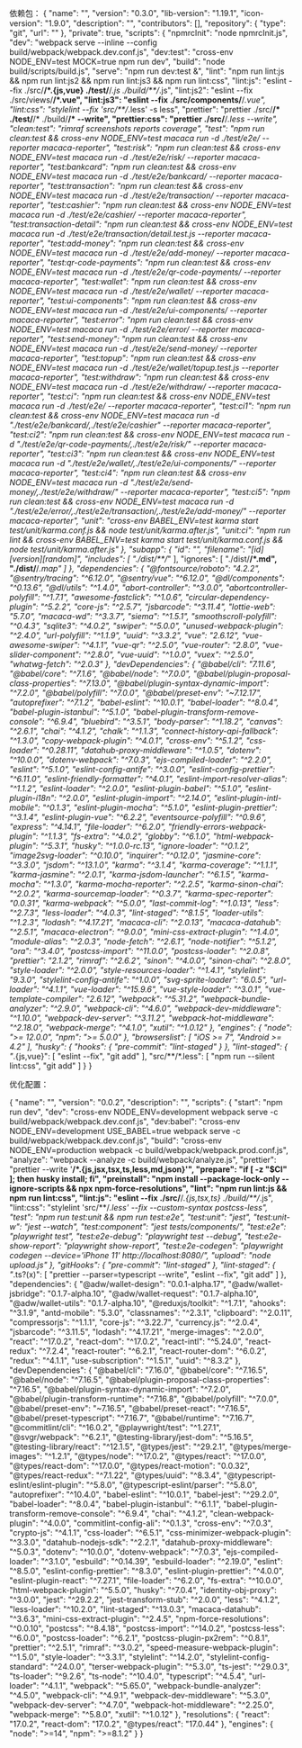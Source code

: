依赖包：
{
  "name": "",
  "version": "0.3.0",
  "lib-version": "1.19.1",
  "icon-version": "1.9.0",
  "description": "",
  "contributors": [],
  "repository": {
    "type": "git",
    "url": ""
  },
  "private": true,
  "scripts": {
    "npmrcInit": "node npmrcInit.js",
    "dev": "webpack serve --inline --config build/webpack/webpack.dev.conf.js",
    "dev:test": "cross-env NODE_ENV=test MOCK=true npm run dev",
    "build": "node build/scripts/build.js",
    "serve": "npm run dev:test &",
    "lint": "npm run lint:js && npm run lint:js2 && npm run lint:js3 && npm run lint:css",
    "lint:js": "eslint --fix ./src/**/*.{js,vue} ./test/**/*.js ./build/**/*.js",
    "lint:js2": "eslint --fix ./src/views/**/*.vue",
    "lint:js3": "eslint --fix ./src/components/**/*.vue",
    "lint:css": "stylelint --fix 'src/**/*.less' -s less",
    "prettier": "prettier ./src/**/* ./test/**/* ./build/**/* --write",
    "prettier:css": "prettier ./src/**/*.less --write",
    "clean:test": "rimraf screenshots reports coverage",
    "test": "npm run clean:test && cross-env NODE_ENV=test macaca run -d ./test/e2e/ --reporter macaca-reporter",
    "test:risk": "npm run clean:test && cross-env NODE_ENV=test macaca run -d ./test/e2e/risk/ --reporter macaca-reporter",
    "test:bankcard": "npm run clean:test && cross-env NODE_ENV=test macaca run -d ./test/e2e/bankcard/ --reporter macaca-reporter",
    "test:transaction": "npm run clean:test && cross-env NODE_ENV=test macaca run -d ./test/e2e/transaction/ --reporter macaca-reporter",
    "test:cashier": "npm run clean:test && cross-env NODE_ENV=test macaca run -d ./test/e2e/cashier/ --reporter macaca-reporter",
    "test:transaction-detail": "npm run clean:test && cross-env NODE_ENV=test macaca run -d ./test/e2e/transaction/detail.test.js --reporter macaca-reporter",
    "test:add-money": "npm run clean:test && cross-env NODE_ENV=test macaca run -d ./test/e2e/add-money/ --reporter macaca-reporter",
    "test:qr-code-payments": "npm run clean:test && cross-env NODE_ENV=test macaca run -d ./test/e2e/qr-code-payments/ --reporter macaca-reporter",
    "test:wallet": "npm run clean:test && cross-env NODE_ENV=test macaca run -d ./test/e2e/wallet/ --reporter macaca-reporter",
    "test:ui-components": "npm run clean:test && cross-env NODE_ENV=test macaca run -d ./test/e2e/ui-components/ --reporter macaca-reporter",
    "test:error": "npm run clean:test && cross-env NODE_ENV=test macaca run -d ./test/e2e/error/ --reporter macaca-reporter",
    "test:send-money": "npm run clean:test && cross-env NODE_ENV=test macaca run -d ./test/e2e/send-money/ --reporter macaca-reporter",
    "test:topup": "npm run clean:test && cross-env NODE_ENV=test macaca run -d ./test/e2e/wallet/topup.test.js --reporter macaca-reporter",
    "test:withdraw": "npm run clean:test && cross-env NODE_ENV=test macaca run -d ./test/e2e/withdraw/ --reporter macaca-reporter",
    "test:ci": "npm run clean:test && cross-env NODE_ENV=test macaca run -d ./test/e2e/ --reporter macaca-reporter",
    "test:ci1": "npm run clean:test && cross-env NODE_ENV=test macaca run -d \"./test/e2e/bankcard/,./test/e2e/cashier\" --reporter macaca-reporter",
    "test:ci2": "npm run clean:test && cross-env NODE_ENV=test macaca run -d \"./test/e2e/qr-code-payments/,./test/e2e/risk/\" --reporter macaca-reporter",
    "test:ci3": "npm run clean:test && cross-env NODE_ENV=test macaca run -d \"./test/e2e/wallet/,./test/e2e/ui-components/\" --reporter macaca-reporter",
    "test:ci4": "npm run clean:test && cross-env NODE_ENV=test macaca run -d \"./test/e2e/send-money/,./test/e2e/withdraw/\" --reporter macaca-reporter",
    "test:ci5": "npm run clean:test && cross-env NODE_ENV=test macaca run -d \"./test/e2e/error/,./test/e2e/transaction/,./test/e2e/add-money/\" --reporter macaca-reporter",
    "unit": "cross-env BABEL_ENV=test karma start test/unit/karma.conf.js && node test/unit/karma.after.js",
    "unit:ci": "npm run lint && cross-env BABEL_ENV=test karma start test/unit/karma.conf.js && node test/unit/karma.after.js"
  },
  "subapp": {
    "id": "",
    "filename": "[id]_[version]_[random]",
    "includes": [
      "./dist/**/*"
    ],
    "ignores": [
      "./dist/**/*.md",
      "./dist/**/*.map"
    ]
  },
  "dependencies": {
    "@fontsource/roboto": "4.2.2",
    "@sentry/tracing": "^6.12.0",
    "@sentry/vue": "^6.12.0",
    "@dl/components": "^0.13.6",
    "@dl/utils": "^1.4.0",
    "abort-controller": "^3.0.0",
    "abortcontroller-polyfill": "^1.7.1",
    "awesome-fastclick": "^1.0.6",
    "circular-dependency-plugin": "^5.2.2",
    "core-js": "^2.5.7",
    "jsbarcode": "^3.11.4",
    "lottie-web": "5.7.0",
    "macaca-wd": "^3.3.7",
    "siema": "^1.5.1",
    "smoothscroll-polyfill": "^0.4.3",
    "sqlite3": "^4.0.2",
    "swiper": "^5.0.0",
    "unused-webpack-plugin": "^2.4.0",
    "url-polyfill": "^1.1.9",
    "uuid": "^3.3.2",
    "vue": "2.6.12",
    "vue-awesome-swiper": "^4.1.1",
    "vue-qr": "^2.5.0",
    "vue-router": "2.8.0",
    "vue-slider-component": "^2.8.0",
    "vue-uuid": "^1.0.0",
    "vuex": "^2.5.0",
    "whatwg-fetch": "^2.0.3"
  },
  "devDependencies": {
    "@babel/cli": "7.11.6",
    "@babel/core": "^7.1.6",
    "@babel/node": "^7.0.0",
    "@babel/plugin-proposal-class-properties": "^7.13.0",
    "@babel/plugin-syntax-dynamic-import": "^7.2.0",
    "@babel/polyfill": "^7.0.0",
    "@babel/preset-env": "~7.12.17",
    "autoprefixer": "^7.1.2",
    "babel-eslint": "^10.0.1",
    "babel-loader": "^8.0.4",
    "babel-plugin-istanbul": "^5.1.0",
    "babel-plugin-transform-remove-console": "^6.9.4",
    "bluebird": "^3.5.1",
    "body-parser": "^1.18.2",
    "canvas": "^2.6.1",
    "chai": "^4.1.2",
    "chalk": "^1.1.3",
    "connect-history-api-fallback": "^1.3.0",
    "copy-webpack-plugin": "^4.0.1",
    "cross-env": "^5.1.2",
    "css-loader": "^0.28.11",
    "datahub-proxy-middleware": "^1.0.5",
    "dotenv": "^10.0.0",
    "dotenv-webpack": "^7.0.3",
    "ejs-compiled-loader": "^2.2.0",
    "eslint": "^5.1.0",
    "eslint-config-antife": "^3.0.0",
    "eslint-config-prettier": "^6.11.0",
    "eslint-friendly-formatter": "^4.0.1",
    "eslint-import-resolver-alias": "^1.1.2",
    "eslint-loader": "^2.0.0",
    "eslint-plugin-babel": "^5.1.0",
    "eslint-plugin-i18n": "^2.0.0",
    "eslint-plugin-import": "^2.14.0",
    "eslint-plugin-intl-mobile": "^0.1.3",
    "eslint-plugin-mocha": "^5.1.0",
    "eslint-plugin-prettier": "^3.1.4",
    "eslint-plugin-vue": "^6.2.2",
    "eventsource-polyfill": "^0.9.6",
    "express": "^4.14.1",
    "file-loader": "^6.2.0",
    "friendly-errors-webpack-plugin": "^1.1.3",
    "fs-extra": "^4.0.2",
    "globby": "^6.1.0",
    "html-webpack-plugin": "^5.3.1",
    "husky": "^1.0.0-rc.13",
    "ignore-loader": "^0.1.2",
    "image2svg-loader": "^0.10.0",
    "inquirer": "^0.12.0",
    "jasmine-core": "^3.3.0",
    "jsdom": "^13.1.0",
    "karma": "^3.1.4",
    "karma-coverage": "^1.1.1",
    "karma-jasmine": "^2.0.1",
    "karma-jsdom-launcher": "^6.1.5",
    "karma-mocha": "^1.3.0",
    "karma-mocha-reporter": "^2.2.5",
    "karma-sinon-chai": "^2.0.2",
    "karma-sourcemap-loader": "^0.3.7",
    "karma-spec-reporter": "0.0.31",
    "karma-webpack": "^5.0.0",
    "last-commit-log": "^1.0.13",
    "less": "^2.7.3",
    "less-loader": "^4.0.3",
    "lint-staged": "^8.1.5",
    "loader-utils": "^1.2.3",
    "lodash": "^4.17.21",
    "macaca-cli": "^2.0.13",
    "macaca-datahub": "^2.5.1",
    "macaca-electron": "^9.0.0",
    "mini-css-extract-plugin": "^1.4.0",
    "module-alias": "^2.0.3",
    "node-fetch": "^2.6.1",
    "node-notifier": "^5.1.2",
    "ora": "^3.4.0",
    "postcss-import": "^11.0.0",
    "postcss-loader": "^2.0.8",
    "prettier": "2.1.2",
    "rimraf": "^2.6.2",
    "sinon": "^4.0.0",
    "sinon-chai": "^2.8.0",
    "style-loader": "^2.0.0",
    "style-resources-loader": "^1.4.1",
    "stylelint": "9.3.0",
    "stylelint-config-antife": "^1.0.0",
    "svg-sprite-loader": "6.0.5",
    "url-loader": "^4.1.1",
    "vue-loader": "^15.9.6",
    "vue-style-loader": "^3.0.1",
    "vue-template-compiler": "2.6.12",
    "webpack": "^5.31.2",
    "webpack-bundle-analyzer": "^2.9.0",
    "webpack-cli": "^4.6.0",
    "webpack-dev-middleware": "^1.10.0",
    "webpack-dev-server": "^3.11.2",
    "webpack-hot-middleware": "^2.18.0",
    "webpack-merge": "^4.1.0",
    "xutil": "^1.0.12"
  },
  "engines": {
    "node": ">= 12.0.0",
    "npm": ">= 5.0.0"
  },
  "browserslist": [
    "iOS >= 7",
    "Android >= 4.2"
  ],
  "husky": {
    "hooks": {
      "pre-commit": "lint-staged"
    }
  },
  "lint-staged": {
    "*.{js,vue}": [
      "eslint --fix",
      "git add"
    ],
    "src/**/*.less": [
      "npm run --silent lint:css",
      "git add"
    ]
  }
}

优化配置：

{
  "name": "",
  "version": "0.0.2",
  "description": "",
  "scripts": {
    "start": "npm run dev",
    "dev": "cross-env NODE_ENV=development webpack serve -c build/webpack/webpack.dev.conf.js",
    "dev:babel": "cross-env NODE_ENV=development USE_BABEL=true webpack serve -c build/webpack/webpack.dev.conf.js",
    "build": "cross-env NODE_ENV=production webpack -c build/webpack/webpack.prod.conf.js",
    "analyze": "webpack --analyze -c build/webpack/analyze.js",
    "prettier": "prettier --write '**/*.{js,jsx,tsx,ts,less,md,json}'",
    "prepare": "if [ -z \"$CI\" ]; then husky install; fi",
    "preinstall": "npm install --package-lock-only --ignore-scripts && npx npm-force-resolutions",
    "lint": "npm run lint:js && npm run lint:css",
    "lint:js": "eslint --fix ./src/**/*.{js,tsx,ts}  ./build/**/*.js",
    "lint:css": "stylelint 'src/**/*.less' --fix --custom-syntax postcss-less",
    "test": "npm run test:unit && npm run test:e2e",
    "test:unit": "jest",
    "test:unit-w": "jest --watch",
    "test:component": "jest tests/components/",
    "test:e2e": "playwright test",
    "test:e2e-debug": "playwright test --debug",
    "test:e2e-show-report": "playwright show-report",
    "test:e2e-codegen": "playwright codegen --device='iPhone 11' http://localhost:8080/",
    "upload": "node upload.js"
  },
  "gitHooks": {
    "pre-commit": "lint-staged"
  },
  "lint-staged": {
    "*.ts?(x)": [
      "prettier --parser=typescript --write",
      "eslint --fix",
      "git add"
    ]
  },
  "dependencies": {
    "@adw/wallet-design": "0.0.1-alpha.17",
    "@adw/wallet-jsbridge": "0.1.7-alpha.10",
    "@adw/wallet-request": "0.1.7-alpha.10",
    "@adw/wallet-utils": "0.1.7-alpha.10",
    "@reduxjs/toolkit": "^1.7.1",
    "ahooks": "^3.1.9",
    "antd-mobile": "5.3.0",
    "classnames": "^2.3.1",
    "clipboard": "^2.0.11",
    "compressorjs": "^1.1.1",
    "core-js": "^3.22.7",
    "currency.js": "^2.0.4",
    "jsbarcode": "^3.11.5",
    "lodash": "^4.17.21",
    "merge-images": "^2.0.0",
    "react": "^17.0.2",
    "react-dom": "^17.0.2",
    "react-intl": "^5.24.0",
    "react-redux": "^7.2.4",
    "react-router": "^6.2.1",
    "react-router-dom": "^6.0.2",
    "redux": "^4.1.1",
    "use-subscription": "^1.5.1",
    "uuid": "^8.3.2"
  },
  "devDependencies": {
    "@babel/cli": "7.16.0",
    "@babel/core": "^7.16.5",
    "@babel/node": "^7.16.5",
    "@babel/plugin-proposal-class-properties": "^7.16.5",
    "@babel/plugin-syntax-dynamic-import": "^7.2.0",
    "@babel/plugin-transform-runtime": "^7.16.8",
    "@babel/polyfill": "^7.0.0",
    "@babel/preset-env": "~7.16.5",
    "@babel/preset-react": "^7.16.5",
    "@babel/preset-typescript": "^7.16.7",
    "@babel/runtime": "^7.16.7",
    "@commitlint/cli": "^16.0.2",
    "@playwright/test": "^1.27.1",
    "@svgr/webpack": "^6.2.1",
    "@testing-library/jest-dom": "^5.16.5",
    "@testing-library/react": "^12.1.5",
    "@types/jest": "^29.2.1",
    "@types/merge-images": "^1.2.1",
    "@types/node": "^17.0.2",
    "@types/react": "^17.0.0",
    "@types/react-dom": "^17.0.0",
    "@types/react-motion": "0.0.32",
    "@types/react-redux": "^7.1.22",
    "@types/uuid": "^8.3.4",
    "@typescript-eslint/eslint-plugin": "^5.8.0",
    "@typescript-eslint/parser": "^5.8.0",
    "autoprefixer": "^10.4.0",
    "babel-eslint": "^10.0.1",
    "babel-jest": "^29.2.0",
    "babel-loader": "^8.0.4",
    "babel-plugin-istanbul": "^6.1.1",
    "babel-plugin-transform-remove-console": "^6.9.4",
    "chai": "^4.1.2",
    "clean-webpack-plugin": "^4.0.0",
    "commitlint-config-ali": "^0.1.3",
    "cross-env": "^7.0.3",
    "crypto-js": "^4.1.1",
    "css-loader": "^6.5.1",
    "css-minimizer-webpack-plugin": "^3.3.0",
    "datahub-nodejs-sdk": "^2.2.1",
    "datahub-proxy-middleware": "^5.0.3",
    "dotenv": "^10.0.0",
    "dotenv-webpack": "^7.0.3",
    "ejs-compiled-loader": "^3.1.0",
    "esbuild": "^0.14.39",
    "esbuild-loader": "^2.19.0",
    "eslint": "^8.5.0",
    "eslint-config-prettier": "^8.3.0",
    "eslint-plugin-prettier": "^4.0.0",
    "eslint-plugin-react": "^7.27.1",
    "file-loader": "^6.2.0",
    "fs-extra": "^10.0.0",
    "html-webpack-plugin": "^5.5.0",
    "husky": "^7.0.4",
    "identity-obj-proxy": "^3.0.0",
    "jest": "^29.2.2",
    "jest-transform-stub": "^2.0.0",
    "less": "^4.1.2",
    "less-loader": "^10.2.0",
    "lint-staged": "^13.0.3",
    "macaca-datahub": "^3.6.3",
    "mini-css-extract-plugin": "^2.4.5",
    "npm-force-resolutions": "^0.0.10",
    "postcss": "^8.4.18",
    "postcss-import": "^14.0.2",
    "postcss-less": "^6.0.0",
    "postcss-loader": "^6.2.1",
    "postcss-plugin-px2rem": "^0.8.1",
    "prettier": "^2.5.1",
    "rimraf": "^3.0.2",
    "speed-measure-webpack-plugin": "^1.5.0",
    "style-loader": "^3.3.1",
    "stylelint": "^14.2.0",
    "stylelint-config-standard": "^24.0.0",
    "terser-webpack-plugin": "^5.3.0",
    "ts-jest": "^29.0.3",
    "ts-loader": "^9.2.6",
    "ts-node": "^10.4.0",
    "typescript": "^4.5.4",
    "url-loader": "^4.1.1",
    "webpack": "^5.65.0",
    "webpack-bundle-analyzer": "^4.5.0",
    "webpack-cli": "^4.9.1",
    "webpack-dev-middleware": "^5.3.0",
    "webpack-dev-server": "^4.7.0",
    "webpack-hot-middleware": "^2.25.0",
    "webpack-merge": "^5.8.0",
    "xutil": "^1.0.12"
  },
  "resolutions": {
    "react": "17.0.2",
    "react-dom": "17.0.2",
    "@types/react": "17.0.44"
  },
  "engines": {
    "node": ">=14",
    "npm": ">=8.1.2"
  }
}

